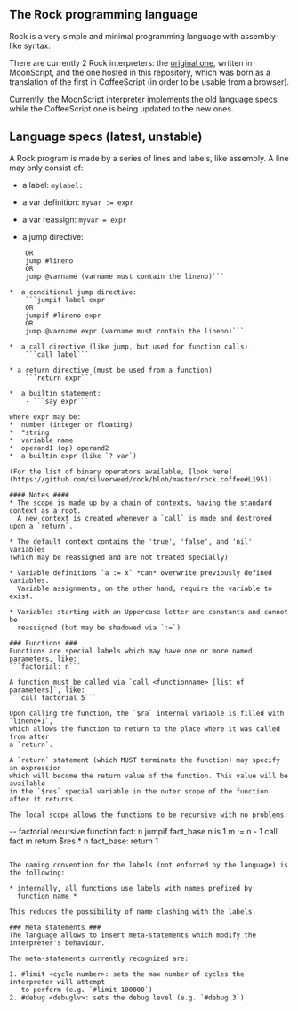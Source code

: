 The Rock programming language
-----------------------------

Rock is a very simple and minimal programming language with assembly-like syntax.

There are currently 2 Rock interpreters: the [original one](https://gist.github.com/silverweed/6a1abee2ae421fb65b60#file-rock-moon), written in MoonScript, and the one hosted in this repository, which was born as a translation of the first in CoffeeScript (in order to be usable from a browser).

Currently, the MoonScript interpreter implements the old language specs, while the CoffeeScript
one is being updated to the new ones.

## Language specs (latest, unstable) ##
A Rock program is made by a series of lines and labels, like assembly.
A line may only consist of:

*  a label: `mylabel:`

*  a var definition:
`myvar := expr`

*  a var reassign:
`myvar = expr`

*  a jump directive:
```jump label
    OR
    jump #lineno
    OR
    jump @varname (varname must contain the lineno)```

*  a conditional jump directive:
    ```jumpif label expr
    OR
    jumpif #lineno expr
    OR
    jump @varname expr (varname must contain the lineno)```

*  a call directive (like jump, but used for function calls)
    ```call label```

* a return directive (must be used from a function)
    ```return expr```

*  a builtin statement:  
    - ```say expr```

where expr may be:  
*  number (integer or floating)
*  "string
*  variable name
*  operand1 (op) operand2
*  a builtin expr (like `? var`)

(For the list of binary operators available, [look here](https://github.com/silverweed/rock/blob/master/rock.coffee#L195))

#### Notes ####
* The scope is made up by a chain of contexts, having the standard context as a root.
  A new context is created whenever a `call` is made and destroyed upon a `return`.

* The default context contains the 'true', 'false', and 'nil' variables
(which may be reassigned and are not treated specially)

* Variable definitions `a := x` *can* overwrite previously defined variables.
  Variable assignments, on the other hand, require the variable to exist.

* Variables starting with an Uppercase letter are constants and cannot be
  reassigned (but may be shadowed via `:=`)

### Functions ###
Functions are special labels which may have one or more named parameters, like:  
```factorial: n```

A function must be called via `call <functionname> [list of parameters]`, like:  
```call factorial 5```

Upon calling the function, the `$ra` internal variable is filled with `lineno+1`,
which allows the function to return to the place where it was called from after
a `return`.

A `return` statement (which MUST terminate the function) may specify an expression
which will become the return value of the function. This value will be available
in the `$res` special variable in the outer scope of the function after it returns.

The local scope allows the functions to be recursive with no problems:
```
-- factorial recursive function
fact: n
  jumpif fact\_base n is 1
  m := n - 1
  call fact m
  return $res * n
fact\_base:
  return 1
```

The naming convention for the labels (not enforced by the language) is the following:

* internally, all functions use labels with names prefixed by
  function_name_*

This reduces the possibility of name clashing with the labels.

### Meta statements ###
The language allows to insert meta-statements which modify the interpreter's behaviour.

The meta-statements currently recognized are:

1. #limit <cycle number>: sets the max number of cycles the interpreter will attempt
   to perform (e.g. `#limit 100000`)
2. #debug <debuglv>: sets the debug level (e.g. `#debug 3`)
